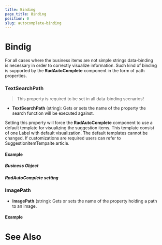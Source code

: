 ```yaml
---
title: Binding
page_title: Binding
position: 0
slug: autocomplete-binding
---
```


# Bindig

For all cases where the business items are not simple strings data-binding is necessary in order to correctly visualize information. Such kind of binding is supported by the **RadAutoComplete** component in the form of path properties.

### TextSearchPath

>This property is required to be set in all data-binding scenarios!

- **TextSearchPath** (string): Gets or sets the name of the property the search function will be executed against.

Setting this property will force the **RadAutoComplete** component to use a default template for visualizing the suggestion items. This template consist of one Label with default visualization. The default templates cannot be changed. If customizations are required users can refer to SuggestionItemTempalte article.

#### Example

##### Business Object

<snippet id='autocomplete-data-binding-business-object'/>

##### RadAutoComplete setting

<snippet id='autocomplete-data-binding-xaml'/>

### ImagePath

- **ImagePath** (string): Gets or sets the name of the property holding a path to an image.

#### Example

<snippet id='autocomplete-default-suggestion-item-template'/>

# See Also

